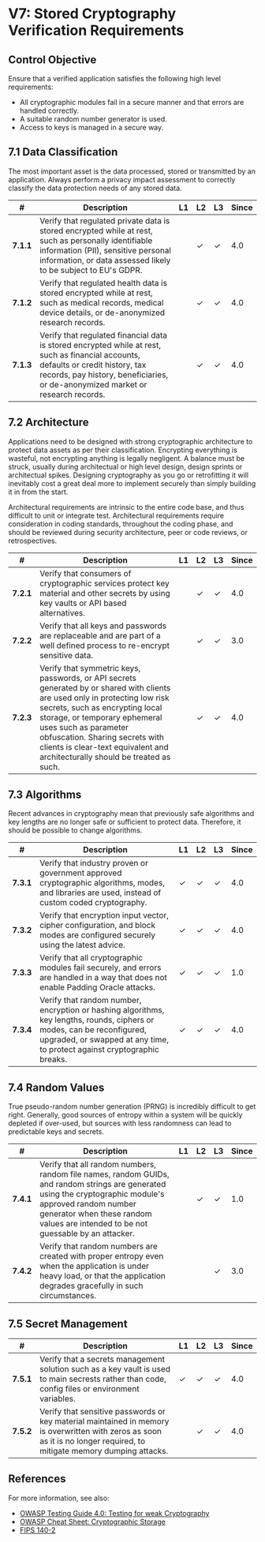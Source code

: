 # V7: Stored Cryptography Verification Requirements

## Control Objective

Ensure that a verified application satisfies the following high level requirements:

* All cryptographic modules fail in a secure manner and that errors are handled correctly.
* A suitable random number generator is used.
* Access to keys is managed in a secure way.

## 7.1 Data Classification

The most important asset is the data processed, stored or transmitted by an application. Always perform a privacy impact assessment to correctly classify the data protection needs of any stored data.

| # | Description | L1 | L2 | L3 | Since |
| --- | --- | --- | --- | -- | -- |
| **7.1.1** | Verify that regulated private data is stored encrypted while at rest, such as personally identifiable information (PII), sensitive personal information, or data assessed likely to be subject to EU's GDPR. |  | ✓ | ✓ | 4.0 |
| **7.1.2** | Verify that regulated health data is stored encrypted while at rest, such as medical records, medical device details, or de-anonymized research records. |  | ✓ | ✓ | 4.0 |
| **7.1.3** | Verify that regulated financial data is stored encrypted while at rest, such as financial accounts, defaults or credit history, tax records, pay history, beneficiaries, or de-anonymized market or research records. |  | ✓ | ✓ | 4.0 |

## 7.2 Architecture

Applications need to be designed with strong cryptographic architecture to protect data assets as per their classification. Encrypting everything is wasteful, not encrypting anything is legally negligent. A balance must be struck, usually during architectual or high level design, design sprints or architectual spikes. Designing cryptography as you go or retrofitting it will inevitably cost a great deal more to implement securely than simply building it in from the start.

Architectural requirements are intrinsic to the entire code base, and thus difficult to unit or integrate test. Architectural requirements require consideration in coding standards, throughout the coding phase, and should be reviewed during security architecture, peer or code reviews, or retrospectives.

| # | Description | L1 | L2 | L3 | Since |
| --- | --- | --- | --- | -- | -- |
| **7.2.1** | Verify that consumers of cryptographic services protect key material and other secrets by using key vaults or API based alternatives. |  | ✓ | ✓ | 4.0 |
| **7.2.2** | Verify that all keys and passwords are replaceable and are part of a well defined process to re-encrypt sensitive data. |  | ✓ | ✓ | 3.0 |
| **7.2.3** | Verify that symmetric keys, passwords, or API secrets generated by or shared with clients are used only in protecting low risk secrets, such as encrypting local storage, or temporary ephemeral uses such as parameter obfuscation. Sharing secrets with clients is clear-text equivalent and architecturally should be treated as such. |  | ✓ | ✓ | 4.0 |

## 7.3 Algorithms

Recent advances in cryptography mean that previously safe algorithms and key lengths are no longer safe or sufficient to protect data. Therefore, it should be possible to change algorithms.

| # | Description | L1 | L2 | L3 | Since |
| --- | --- | --- | --- | -- | -- |
| **7.3.1** | Verify that industry proven or government approved cryptographic algorithms, modes, and libraries are used, instead of custom coded cryptography. | ✓ | ✓ | ✓ | 4.0 |
| **7.3.2** | Verify that encryption input vector, cipher configuration, and block modes are configured securely using the latest advice. | ✓ | ✓ | ✓ | 4.0 |
| **7.3.3** | Verify that all cryptographic modules fail securely, and errors are handled in a way that does not enable Padding Oracle attacks. | ✓ | ✓ | ✓ | 1.0 |
| **7.3.4** | Verify that random number, encryption or hashing algorithms, key lengths, rounds, ciphers or modes, can be reconfigured, upgraded, or swapped at any time, to protect against cryptographic breaks. | ✓ | ✓ | ✓ | 4.0 |

## 7.4 Random Values

True pseudo-random number generation (PRNG) is incredibly difficult to get right. Generally, good sources of entropy within a system will be quickly depleted if over-used, but sources with less randomness can lead to predictable keys and secrets.

| # | Description | L1 | L2 | L3 | Since |
| --- | --- | --- | --- | -- | -- |
| **7.4.1** | Verify that all random numbers, random file names, random GUIDs, and random strings are generated using the cryptographic module's approved random number generator when these random values are intended to be not guessable by an attacker. |  | ✓ | ✓ | 1.0 |
| **7.4.2** | Verify that random numbers are created with proper entropy even when the application is under heavy load, or that the application degrades gracefully in such circumstances. |  |  | ✓ | 3.0 |

## 7.5 Secret Management

| # | Description | L1 | L2 | L3 | Since |
| --- | --- | --- | --- | -- | -- |
| **7.5.1** | Verify that a secrets management solution such as a key vault is used to main secrests rather than code, config files or environment variables. | ✓ | ✓ | ✓ | 4.0 |
| **7.5.2** | Verify that sensitive passwords or key material maintained in memory is overwritten with zeros as soon as it is no longer required, to mitigate memory dumping attacks. |  | ✓ | ✓ | 4.0 |

## References

For more information, see also:

* [OWASP Testing Guide 4.0: Testing for weak Cryptography](https://www.owasp.org/index.php/Testing_for_weak_Cryptography)
* [OWASP Cheat Sheet: Cryptographic Storage](https://www.owasp.org/index.php/Cryptographic_Storage_Cheat_Sheet)
* [FIPS 140-2](https://csrc.nist.gov/publications/detail/fips/140/2/final)

